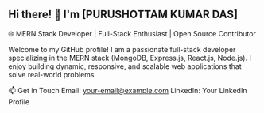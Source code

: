 ## Hi there! 👋 I'm [PURUSHOTTAM KUMAR DAS]
🌐 MERN Stack Developer | Full-Stack Enthusiast | Open Source Contributor

Welcome to my GitHub profile! I am a passionate full-stack developer specializing in the MERN stack (MongoDB, Express.js, React.js, Node.js). I enjoy building dynamic, responsive, and scalable web applications that solve real-world problems

📫 Get in Touch
Email: your-email@example.com
LinkedIn: Your LinkedIn Profile


<!--
**pkd121629/pkd121629** is a ✨ _special_ ✨ repository because its `README.md` (this file) appears on your GitHub profile.

Here are some ideas to get you started:

- 🔭 I’m currently working on ...
- 🌱 I’m currently learning ...
- 👯 I’m looking to collaborate on ...
- 🤔 I’m looking for help with ...
- 💬 Ask me about ...
- 📫 How to reach me: ...
- 😄 Pronouns: ...
- ⚡ Fun fact: ...
-->
